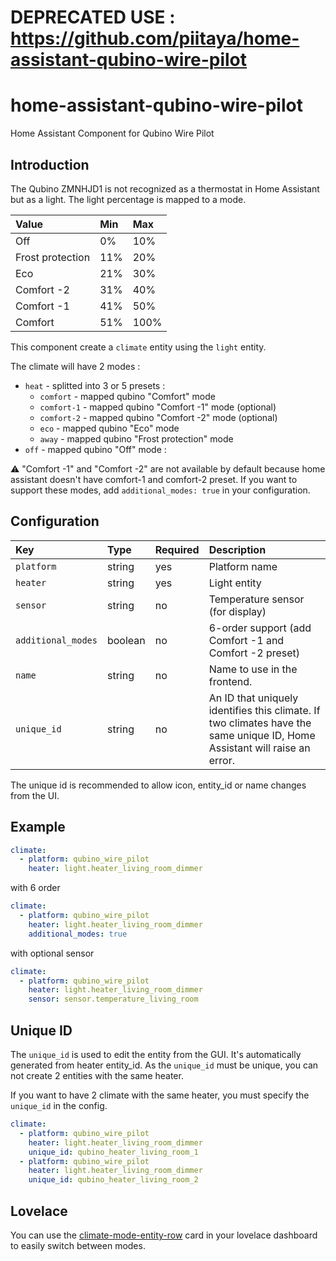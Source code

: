 # DEPRECATED USE : https://github.com/piitaya/home-assistant-qubino-wire-pilot


# home-assistant-qubino-wire-pilot

Home Assistant Component for Qubino Wire Pilot

## Introduction

The Qubino ZMNHJD1 is not recognized as a thermostat in Home Assistant but as a light.
The light percentage is mapped to a mode.

| Value            | Min | Max  |
| :--------------- | :-- | :--- |
| Off              | 0%  | 10%  |
| Frost protection | 11% | 20%  |
| Eco              | 21% | 30%  |
| Comfort -2       | 31% | 40%  |
| Comfort -1       | 41% | 50%  |
| Comfort          | 51% | 100% |

This component create a `climate` entity using the `light` entity.

The climate will have 2 modes :

- `heat` - splitted into 3 or 5 presets :
  - `comfort` - mapped qubino "Comfort" mode
  - `comfort-1` - mapped qubino "Comfort -1" mode (optional)
  - `comfort-2` - mapped qubino "Comfort -2" mode (optional)
  - `eco` - mapped qubino "Eco" mode
  - `away` - mapped qubino "Frost protection" mode
- `off` - mapped qubino "Off" mode :

:warning: "Comfort -1" and "Comfort -2" are not available by default because home assistant doesn't have comfort-1 and comfort-2 preset. If you want to support these modes, add `additional_modes: true` in your configuration.

## Configuration

| Key                | Type    | Required | Description                                                                                                               |
| :----------------- | :------ | :------- | :------------------------------------------------------------------------------------------------------------------------ |
| `platform`         | string  | yes      | Platform name                                                                                                             |
| `heater`           | string  | yes      | Light entity                                                                                                              |
| `sensor`           | string  | no       | Temperature sensor (for display)                                                                                          |
| `additional_modes` | boolean | no       | 6-order support (add Comfort -1 and Comfort -2 preset)                                                                    |
| `name`             | string  | no       | Name to use in the frontend.                                                                                              |
| `unique_id`        | string  | no       | An ID that uniquely identifies this climate. If two climates have the same unique ID, Home Assistant will raise an error. |

The unique id is recommended to allow icon, entity_id or name changes from the UI.

## Example

```yaml
climate:
  - platform: qubino_wire_pilot
    heater: light.heater_living_room_dimmer
```

with 6 order

```yaml
climate:
  - platform: qubino_wire_pilot
    heater: light.heater_living_room_dimmer
    additional_modes: true
```

with optional sensor

```yaml
climate:
  - platform: qubino_wire_pilot
    heater: light.heater_living_room_dimmer
    sensor: sensor.temperature_living_room
```

## Unique ID

The `unique_id` is used to edit the entity from the GUI. It's automatically generated from heater entity_id. As the `unique_id` must be unique, you can not create 2 entities with the same heater.

If you want to have 2 climate with the same heater, you must specify the `unique_id` in the config.

```yaml
climate:
  - platform: qubino_wire_pilot
    heater: light.heater_living_room_dimmer
    unique_id: qubino_heater_living_room_1
  - platform: qubino_wire_pilot
    heater: light.heater_living_room_dimmer
    unique_id: qubino_heater_living_room_2
```

## Lovelace

You can use the [climate-mode-entity-row](https://github.com/piitaya/lovelace-climate-mode-entity-row) card in your lovelace dashboard to easily switch between modes.
